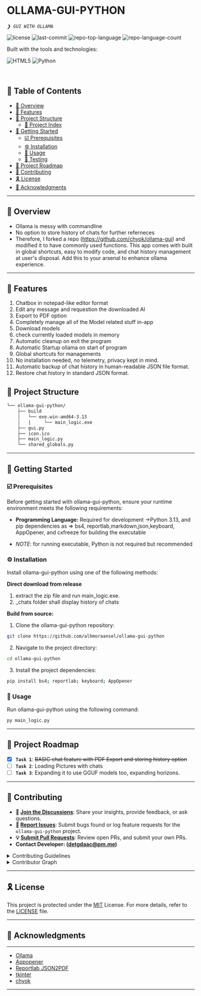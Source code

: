 <div align="left" style="position: relative;">
<h1>OLLAMA-GUI-PYTHON</h1>
<p align="left">
	<em><code>❯ GUI WITH OLLAMA</code></em>
</p>
<p align="left">
	<img src="https://camo.githubusercontent.com/9c890a042106e0f2dbc2129dc31941ea8d53449e567aa028532d51316a8b7820/68747470733a2f2f696d672e736869656c64732e696f2f6769746875622f6c6963656e73652f6368796f6b2f6f6c6c616d612d677569" alt="license">
	<img src="https://img.shields.io/github/last-commit/alhmoraansel/Ollama-GUI-Py?style=flat-square&logo=git&logoColor=white&color=0080ff" alt="last-commit">
	<img src="https://img.shields.io/github/languages/top/alhmoraansel/Ollama-GUI-Py?style=flat-square&color=0080ff" alt="repo-top-language">
	<img src="https://img.shields.io/github/languages/count/alhmoraansel/Ollama-GUI-Py?style=flat-square&color=0080ff" alt="repo-language-count">
</p>
<p align="left">Built with the tools and technologies:</p>
<p align="left">
	<img src="https://img.shields.io/badge/HTML5-E34F26.svg?style=flat-square&logo=HTML5&logoColor=white" alt="HTML5">
	<img src="https://img.shields.io/badge/Python-3776AB.svg?style=flat-square&logo=Python&logoColor=white" alt="Python">
</p>
</div>
<br clear="right">

## 🔗 Table of Contents

- [📍 Overview](#-overview)
- [👾 Features](#-features)
- [📁 Project Structure](#-project-structure)
  - [📂 Project Index](#-project-index)
- [🚀 Getting Started](#-getting-started)
  - [☑️ Prerequisites](#-prerequisites)
  - [⚙️ Installation](#-installation)
  - [🤖 Usage](#🤖-usage)
  - [🧪 Testing](#🧪-testing)
- [📌 Project Roadmap](#-project-roadmap)
- [🔰 Contributing](#-contributing)
- [🎗 License](#-license)
- [🙌 Acknowledgments](#-acknowledgments)

---

## 📍 Overview

- Ollama is messy with commandline
- No option to store history of chats for further referneces
- Therefore, I forked a repo (https://github.com/chyok/ollama-gui) and modified it to have commonly used functions. This app comes with built in global shortcuts, easy to modify code, and chat history management at user's disposal. Add this to your arsenal to enhance ollama experience.

---

## 👾 Features

1. Chatbox in notepad-like editor format
2. Edit any message and requestion the downloaded AI
3. Export to PDF option
4. Completely manage all of the Model related stuff in-app
5. Download models
6. check currently loaded models in memory
7. Automatic cleanup on exit the program
8. Automatic Startup ollama on start of program
9. Global shortcuts for managements
10. No installation needed, no telemetry, privacy kept in mind.
11. Automatic backup of chat history in human-readable JSON file format.
12. Restore chat history in standard JSON format.


## 📁 Project Structure

```sh
└── ollama-gui-python/
    ├── build
    │   └── exe.win-amd64-3.13
    │   |     └── main_logic.exe
    ├── gui.py
    ├── icon.ico
    ├── main_logic.py
    └── shared_globals.py
```
---
## 🚀 Getting Started

### ☑️ Prerequisites

Before getting started with ollama-gui-python, ensure your runtime environment meets the following requirements:

- **Programming Language:** Required for development ->Python 3.13, and pip dependencies as => bs4, reportlab,markdown,json,keyboard, AppOpener, and cxfreeze for building the executable

- _NOTE_: for running executable, Python is not required but recommended


### ⚙️ Installation

Install ollama-gui-python using one of the following methods:

**Direct download from release**
1. extract the zip file and run main_logic.exe.
2. _chats folder shall display history of chats

**Build from source:**

1. Clone the ollama-gui-python repository:
```sh
git clone https://github.com/alhmoraansel/ollama-gui-python
```

2. Navigate to the project directory:
```sh
cd ollama-gui-python
```

3. Install the project dependencies:
```sh
pip install bs4; reportlab; keyboard; AppOpener
```

### 🤖 Usage
Run ollama-gui-python using the following command:
```sh
py main_logic.py
```
---
## 📌 Project Roadmap

- [X] **`Task 1`**: <strike>BASIC chat feature with PDF Export and storing history option</strike>
- [ ] **`Task 2`**: Loading Pictures with chats
- [ ] **`Task 3`**: Expanding it to use GGUF models too, expanding horizons.

---

## 🔰 Contributing

- **💬 [Join the Discussions](https://github.com/alhmoraansel/ollama-gui-python/discussions)**: Share your insights, provide feedback, or ask questions.
- **🐛 [Report Issues](https://github.com/alhmoraansel/ollama-gui-python/issues)**: Submit bugs found or log feature requests for the `ollama-gui-python` project.
- **💡 [Submit Pull Requests](https://github.com/alhmoraansel/ollama-gui-python/blob/main/CONTRIBUTING.md)**: Review open PRs, and submit your own PRs.
- **Contact Developer: (detgdaac@pm.me)**

<details closed>
<summary>Contributing Guidelines</summary>

1. **Fork the Repository**: Start by forking the project repository to your github account.
2. **Clone Locally**: Clone the forked repository to your local machine using a git client.
   ```sh
   git clone https://github.com/alhmoraansel/ollama-gui-python
   ```
3. **Create a New Branch**: Always work on a new branch, giving it a descriptive name.
   ```sh
   git checkout -b new-feature-x
   ```
4. **Make Your Changes**: Develop and test your changes locally.
5. **Commit Your Changes**: Commit with a clear message describing your updates.
   ```sh
   git commit -m 'Implemented new feature x.'
   ```
6. **Push to github**: Push the changes to your forked repository.
   ```sh
   git push origin new-feature-x
   ```
7. **Submit a Pull Request**: Create a PR against the original project repository. Clearly describe the changes and their motivations.
8. **Review**: Once your PR is reviewed and approved, it will be merged into the main branch. Congratulations on your contribution!
</details>

<details closed>
<summary>Contributor Graph</summary>
<br>
<p align="left">
   <a href="https://github.com{/alhmoraansel/ollama-gui-python/}graphs/contributors">
      <img src="https://contrib.rocks/image?repo=alhmoraansel/ollama-gui-python">
   </a>
</p>
</details>

---

## 🎗 License

This project is protected under the [MIT](https://mit-license.org/) License. For more details, refer to the [LICENSE](https://mit-license.org/) file.

---

## 🙌 Acknowledgments
---
- [Ollama](https://github.com/ollama/ollama)
- [Appopener](https://github.com/athrvvvv/AppOpener)
- [Reportlab JSON2PDF](https://docs.reportlab.com/json2pdf/)
- [tkinter](https://docs.python.org/3/library/tkinter.html)
- [chyok](https://github.com/chyok/ollama-gui)

---
